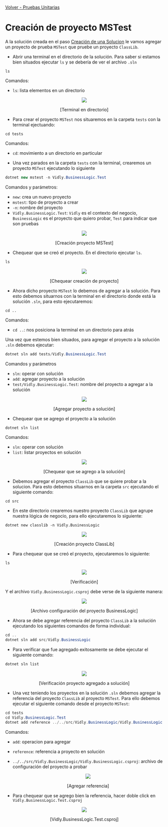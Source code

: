 [Volver - Pruebas Unitarias](https://github.com/IngSoft-DA2/DA2-Tecnologia/blob/unit-testing/README.md)

# Creación de proyecto MSTest

A la solución creada en el paso [Creación de una Solucion](https://github.com/IngSoft-DA2/DA2-Tecnologia/blob/main/solution-creation.md) le vamos agregar un proyecto de prueba `MSTest` que pruebe un proyecto `ClassLib`.

- Abrir una terminal en el directorio de la solución. Para saber si estamos bien situados ejecutar `ls` y se debería de ver el archivo `.sln`

```
ls
```

Comandos:

- `ls`: lista elementos en un directorio

<p align="center">
<img src='./images/image.png'>
</p>
<p align="center">
[Terminal en directorio]
</p>

- Para crear el proyecto `MSTest` nos situaremos en la carpeta `tests` con la terminal ejectuando:

```
cd tests
```

Comandos:

- `cd`: movimiento a un directorio en particular

- Una vez parados en la carpeta `tests` con la terminal, crearemos un proyecto `MSTest` ejecutando lo siguiente

```C#
dotnet new mstest -n Vidly.BusinessLogic.Test
```

Comandos y parámetros:

- `new`: crea un nuevo proyecto
- `mstest`: tipo de proyecto a crear
- `-n`: nombre del proyecto
- `Vidly.BusinessLogic.Test`: `Vidly` es el contexto del negocio, `BusinessLogic` es el proyecto que quiero probar, `Test` para indicar que son pruebas

<p align="center">
<img src='./images/image-2.png'>
</p>

<p align="center">
[Creación proyecto MSTest]
</p>

- Chequear que se creó el proyecto. En el directorio ejecutar `ls`.

```C#
ls
```

<p align="center">
<img src='./images/image-3.png'>
</p>

<p align="center">
[Chequear creación de proyecto]
</p>

- Ahora dicho proyecto `MSTest` lo debemos de agregar a la solución. Para esto debemos situarnos con la terminal en el directorio donde está la solución `.sln`, para esto ejecutaremos:

```
cd ..
```

Comandos:

- `cd ..`: nos posiciona la terminal en un directorio para atrás

Una vez que estemos bien situados, para agregar el proyecto a la solución `.sln` debemos ejecutar:

```C#
dotnet sln add tests/Vidly.BusinessLogic.Test
```

Comandos y parámetros

- `sln`: operar con solución
- `add`: agregar proyecto a la solución
- `test/Vidly.BusinessLogic.Test`: nombre del proyecto a agregar a la solución

<p align="center">
<img src='./images/image-4.png'>
</p>

<p align="center">
[Agregar proyecto a solución]
</p>

- Chequear que se agrego el proyecto a la solución

```C#
dotnet sln list
```

Comandos:

- `sln`: operar con solución
- `list`: listar proyectos en solución

<p align="center">
<img src='./images/image-5.png'>
</p>

<p align="center">
[Chequear que se agrego a la solución]
</p>

- Debemos agregar el proyecto `ClassLib` que se quiere probar a la solucion. Para esto debemos situarnos en la carpeta `src` ejecutando el siguiente comando:

```
cd src
```

- En este directorio crearemos nuestro proyecto `ClassLib` que agrupe nuestra lógica de negocio, para ello ejecutaremos lo siguiente:

```
dotnet new classlib -n Vidly.BusinessLogic
```

<p align="center">
<img src='./images/image-7.png'>
</p>

<p align="center">
[Creación proyecto ClassLib]
</p>

- Para chequear que se creó el proyecto, ejecutaremos lo siguiente:

```
ls
```

<p align="center">
<img src='./images/image-8.png'>
</p>

<p align="center">
[Verificación]
</p>

Y el archivo `Vidly.BusinessLogic.csproj` debe verse de la siguiente manera:

<p align="center">
<img src='./images/image-9.png'>
</p>

<p align="center">
[Archivo configuración del proyecto BusinessLogic]
</p>

- Ahora se debe agregar referencia del proyecto `ClassLib` a la solución ejecutando los siguientes comandos de forma individual:

```C#
cd ..
dotnet sln add src/Vidly.BusinessLogic
```

- Para verificar que fue agregado exitosamente se debe ejecutar el siguiente comando:

```C#
dotnet sln list
```

<p align="center">
<img src='./images/image-10.png'>
</p>

<p align="center">
[Verificación proyecto agregado a solución]
</p>

- Una vez teniendo los proyectos en la solución `.sln` debemos agregar la referencia del proyecto `ClassLib` al proyecto `MSTest`. Para ello debemos ejecutar el siguiente comando desde el proyecto `MSTest`:

```C#
cd tests
cd Vidly.BusinessLogic.Test
dotnet add reference ../../src/Vidly.BusinessLogic/Vidly.BusinessLogic.csproj
```

Comandos:

- `add`: operacion para agregar
- `reference`: referencia a proyecto en solución
- `../../src/Vidly.BusinessLogic/Vidly.BusinessLogic.csproj`: archivo de configuración del proyecto a probar

  <p align="center">
  <img src='./images/image-11.png'>
  </p>

  <p align="center">
  [Agregar referencia]
  </p>

- Para chequear que se agrego bien la referencia, hacer doble click en `Vidly.BusinessLogic.Test.csproj`
<p align="center">
<img src='./images/image-12.png'>
</p>
<p align="center">
[Vidly.BusinessLogic.Test.csproj]
</p>

